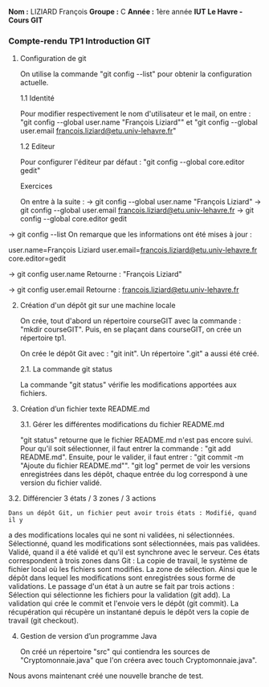**Nom :** LIZIARD François
**Groupe :** C
**Année :** 1ère année
**IUT Le Havre - Cours GIT**

### Compte-rendu TP1 Introduction GIT

1. Configuration de git

	On utilise la commande "git config --list" pour obtenir la configuration
actuelle.

	1.1 Identité

	Pour modifier respectivement le nom d'utilisateur et le mail, on entre :
"git config --global user.name "François Liziard"" et "git config --global
user.email francois.liziard@etu.univ-lehavre.fr"

	1.2 Editeur

	Pour configurer l'éditeur par défaut : "git config --global core.editor gedit"

	Exercices
	
	On entre à la suite :
-> git config --global user.name "François Liziard"
-> git config --global user.email francois.liziard@etu.univ-lehavre.fr
-> git config --global core.editor gedit

-> git config --list
On remarque que les informations ont été mises à jour :

user.name=François Liziard
user.email=francois.liziard@etu.univ-lehavre.fr
core.editor=gedit

-> git config user.name
Retourne : "François Liziard"

-> git config user.email
Retourne : francois.liziard@etu.univ-lehavre.fr


2. Création d'un dépôt git sur une machine locale

	On crée, tout d'abord un répertoire courseGIT avec la commande : "mkdir courseGIT".
Puis, en se plaçant dans courseGIT, on crée un répertoire tp1.

	On crée le dépôt Git avec : "git init". Un répertoire ".git" a aussi été créé.
	
	2.1. La commande git status
	
	La commande "git status" vérifie les modifications apportées aux fichiers.
	
3. Création d’un fichier texte README.md

	3.1. Gérer les différentes modifications du fichier README.md

	"git status" retourne que le fichier README.md n'est pas encore suivi.
Pour qu'il soit sélectionner, il faut entrer la commande : "git add README.md".
Ensuite, pour le valider, il faut entrer : "git commit -m "Ajoute du fichier README.md"".
"git log" permet de voir les versions enregistrées dans les dépôt, chaque entrée du
log correspond à une version du fichier validé.

3.2. Différencier 3 états / 3 zones / 3 actions

	Dans un dépôt Git, un fichier peut avoir trois états : Modifié, quand il y
a des modifications locales qui ne sont ni validées, ni sélectionnées.
Sélectionné, quand les modifications sont sélectionnées, mais pas validées.
Validé, quand il a été validé et qu'il est synchrone avec le serveur.
	Ces états correspondent à trois zones dans Git : La copie de travail, le système
de fichier local où les fichiers sont modifiés.
La zone de sélection. Ainsi que le dépôt dans lequel les modifications sont
enregistrées sous forme de validations.
	Le passage d'un état à un autre se fait par trois actions : Sélection qui
sélectionne les fichiers pour la validation (git add). La validation qui crée le
commit et l'envoie vers le dépôt (git commit). La récupération qui récupère un
instantané depuis le dépôt vers la copie de travail (git checkout).


4. Gestion de version d’un programme Java

	On créé un répertoire "src" qui contiendra les sources de "Cryptomonnaie.java"
que l'on créera avec touch Cryptomonnaie.java".



Nous avons maintenant créé une nouvelle branche de test.